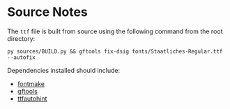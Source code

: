 # Source Notes

The `ttf` file is built from source using the following command from the root directory:

```
py sources/BUILD.py && gftools fix-dsig fonts/Staatliches-Regular.ttf --autofix
```

Dependencies installed should include:

 - [fontmake](https://github.com/googlei18n/fontmake)
 - [gftools](https://github.com/googlefonts/gftools)
 - [ttfautohint](https://www.freetype.org/ttfautohint/)

